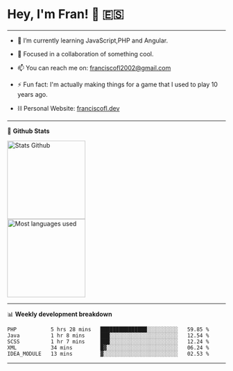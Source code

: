 # Hey, I'm Fran! 👋 :es:

-------

- 🌱 I’m currently learning JavaScript,PHP and Angular.

- 👯 Focused in a collaboration of something cool.

- 📫 You can reach me on: franciscofl2002@gmail.com

- ⚡ Fun fact: I'm actually making things for a game that I used to play 10 years ago.

- ⛓  Personal Website: [franciscofl.dev](https://www.franciscofl.dev/)

-------

📝 **Github Stats**


<div align="left">
  <img height="180em" src="https://github-readme-stats.vercel.app/api?username=franciscofl12&count_private=true&show_icons=true&theme=dracula&bg_color=-45deg,282A36,3D3344" alt="Stats Github"/>
  <br>
  <img height="180em" src="https://github-readme-stats.vercel.app/api/top-langs/?username=franciscofl12&count_private&theme=dracula&bg_color=-45deg,282A36,3D3344&layout=compact&langs_count=6" alt="Most languages used"/>
</div>

-------

📊 **Weekly development breakdown**


<!--START_SECTION:waka-->
```text
PHP           5 hrs 28 mins   ███████████████░░░░░░░░░░   59.85 % 
Java          1 hr 8 mins     ███░░░░░░░░░░░░░░░░░░░░░░   12.54 % 
SCSS          1 hr 7 mins     ███░░░░░░░░░░░░░░░░░░░░░░   12.24 % 
XML           34 mins         █▓░░░░░░░░░░░░░░░░░░░░░░░   06.24 % 
IDEA_MODULE   13 mins         ▓░░░░░░░░░░░░░░░░░░░░░░░░   02.53 % 
```
<!--END_SECTION:waka-->

-------

